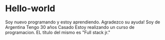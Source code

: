 # Hello-world
Soy nuevo programando y estoy aprendiendo. Agradezco su ayuda!
Soy de Argentina
Tengo 30 años
Casado
Estoy realizando un curso de programacion. EL título del mismo es "Full stack jr."
